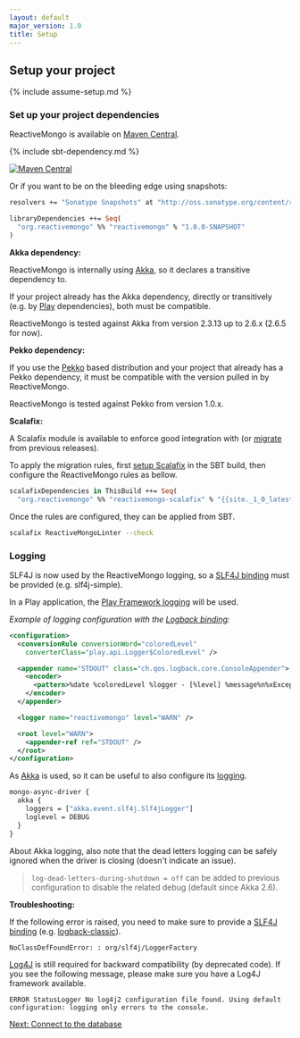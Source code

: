 ```yaml
---
layout: default
major_version: 1.0
title: Setup
---
```


## Setup your project

{% include assume-setup.md %}

### Set up your project dependencies

ReactiveMongo is available on [Maven Central](http://search.maven.org/#browse%7C1306790).

{% include sbt-dependency.md %}

[![Maven Central](https://maven-badges.herokuapp.com/maven-central/org.reactivemongo/reactivemongo_{{site._1_0_scala_major}}/badge.svg)](https://maven-badges.herokuapp.com/maven-central/org.reactivemongo/reactivemongo_{{site._1_0_scala_major}}/)

Or if you want to be on the bleeding edge using snapshots:

```ocaml
resolvers += "Sonatype Snapshots" at "http://oss.sonatype.org/content/repositories/snapshots/"

libraryDependencies ++= Seq(
  "org.reactivemongo" %% "reactivemongo" % "1.0.0-SNAPSHOT"
)
```

**Akka dependency:**

ReactiveMongo is internally using [Akka](http://akka.io/), so it declares a transitive dependency to.

If your project already has the Akka dependency, directly or transitively (e.g. by [Play](https://playframework.com/) dependencies), both must be compatible.

ReactiveMongo is tested against Akka from version 2.3.13 up to 2.6.x (2.6.5 for now).

**Pekko dependency:**

If you use the [Pekko](https://pekko.apache.org/) based distribution and your project that already has a Pekko dependency, 
it must be compatible with the version pulled in by ReactiveMongo.

ReactiveMongo is tested against Pekko from version 1.0.x.

**Scalafix:**

A Scalafix module is available to enforce good integration with (or [migrate](../release-details.html#migration) from previous releases).

To apply the migration rules, first [setup Scalafix](https://scalacenter.github.io/scalafix/docs/users/installation.html) in the SBT build, then configure the ReactiveMongo rules as bellow.

```ocaml
scalafixDependencies in ThisBuild ++= Seq(
  "org.reactivemongo" %% "reactivemongo-scalafix" % "{{site._1_0_latest_minor}}")
```

Once the rules are configured, they can be applied from SBT.

```sh
scalafix ReactiveMongoLinter --check
```

### Logging

SLF4J is now used by the ReactiveMongo logging, so a [SLF4J binding](http://www.slf4j.org/manual.html#swapping) must be provided (e.g. slf4j-simple).

In a Play application, the [Play Framework logging](https://www.playframework.com/documentation/latest/ScalaLogging) will be used.

*Example of logging configuration with the [Logback binding](http://logback.qos.ch):*

```xml
<configuration>
  <conversionRule conversionWord="coloredLevel"
    converterClass="play.api.Logger$ColoredLevel" />

  <appender name="STDOUT" class="ch.qos.logback.core.ConsoleAppender">
    <encoder>
      <pattern>%date %coloredLevel %logger - [%level] %message%n%xException</pattern>
    </encoder>
  </appender>

  <logger name="reactivemongo" level="WARN" />

  <root level="WARN">
    <appender-ref ref="STDOUT" />
  </root>
</configuration>
```

As [Akka](http://akka.io) is used, so it can be useful to also configure its [logging](http://doc.akka.io/docs/akka/current/scala/logging.html).

```ocaml
mongo-async-driver {
  akka {
    loggers = ["akka.event.slf4j.Slf4jLogger"]
    loglevel = DEBUG
  }
}
```

About Akka logging, also note that the dead letters logging can be safely ignored when the driver is closing (doesn't indicate an issue).

> `log-dead-letters-during-shutdown = off` can be added to previous configuration to disable the related debug (default since Akka 2.6).

**Troubleshooting:**

If the following error is raised, you need to make sure to provide a [SLF4J binding](http://www.slf4j.org/manual.html#swapping) (e.g. [logback-classic](http://logback.qos.ch/)).

    NoClassDefFoundError: : org/slf4j/LoggerFactory

[Log4J](http://logging.apache.org/log4j/2.x/) is still required for backward compatibility (by deprecated code). If you see the following message, please make sure you have a Log4J framework available.

    ERROR StatusLogger No log4j2 configuration file found. Using default configuration: logging only errors to the console.

[Next: Connect to the database](./connect-database.html)
